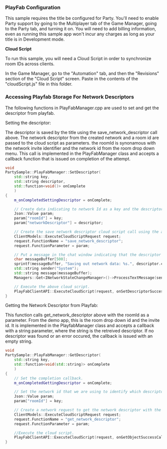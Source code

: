 ### PlayFab Configuration

This sample requires the title be configured for Party. You'll need to enable Party support by going to the Multiplayer tab of the Game Manager, going to the Party tab, and turning it on. You will need to add billing information, even as running this sample app won't incur any charges as long as your title is in Development mode.

**Cloud Script**

To run this sample, you will need a Cloud Script in order to synchronize room IDs across clients.

In the Game Manager, go to the "Automation" tab, and then the "Revisions" section of the "Cloud Script" screen. Paste in the contents of the "cloudScript.js" file in this folder.

### Accessing Playfab Storage For Network Descriptors

The following functions in PlayFabManager.cpp are used to set and get the descriptor from playfab.

Setting the descriptor:

The descriptor is saved by the title using the
save_network_descriptor call above. The network descriptor from
the created network and a room id are passed to the cloud
script as parameters. the roomId is synonamous with the network
invite identifier and the network id from the room drop down
menu. This call is implemented in the PlayFabManager class and
accepts a callback function that is issued on completion of the attempt.

```C++
void 
PartySample::PlayFabManager::SetDescriptor(
    std::string key, 
    std::string descriptor, 
    std::function<void()> onComplete
    )
{
    m_onCompletedSettingDescriptor = onComplete;

    // Create data indicating to network Id as a key and the descriptor as a value to be stored on the title group storage.
    Json::Value param;
    param["roomId"] = key;
    param["networkDescriptor"] = descriptor;

    // Create the save network descriptor cloud script call using the above data.
    ClientModels::ExecuteCloudScriptRequest request;
    request.FunctionName = "save_network_descriptor";
    request.FunctionParameter = param;

    // Put a message in the chat window indicating that the descriptor is being saved
    char messageBuffer[500];
    sprintf(messageBuffer, "Saving out network data: %s.", descriptor.c_str());
    std::string sender("System");
    std::string message(messageBuffer);
    Managers::Get<INetworkStateChangeManager>()->ProcessTextMessage(sender, message);

    // Execute the above cloud script.
    PlayFabClientAPI::ExecuteCloudScript(request, onSetDescriptorSuccessCallback, onSetDescriptorFailCallback);
}
```

Getting the Network Descriptor from Playfab:

This function calls get_network_descriptor above with the
roomId as a parameter. From the demo app, this is the room
drop down id and the invite id. It is implemented in the
PlayfabManager class and accepts a callback with a string
parameter, where the string is the retreived descriptor. If no
descriptor was found or an error occured, the callback is
issued with an empty string.

```C++
void 
PartySample::PlayFabManager::GetDescriptor(
	std::string key, 
	std::function<void(std::string)> onComplete
	)
{
	// Set the completion callback.
	m_onCompletedGettingDescriptor = onComplete;

	// Set the network id that we are using to identify which descriptor we want.
	Json::Value param;
	param["roomId"] = key;

	// Create a network request to get the network descriptor with the above key.
	ClientModels::ExecuteCloudScriptRequest request;
	request.FunctionName = "get_network_descriptor";
	request.FunctionParameter = param;

	//Execute the cloud script.
	PlayFabClientAPI::ExecuteCloudScript(request, onGetObjectSuccessCallback, onGetObjectFailCallback);
}
```



